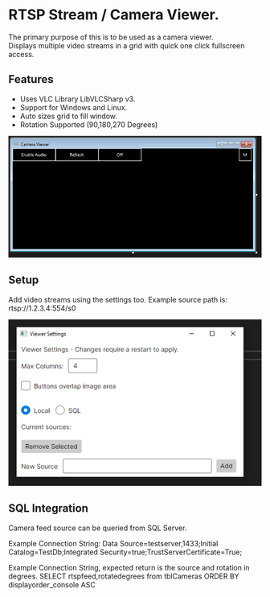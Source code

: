 # RTSP Stream / Camera Viewer.

The primary purpose of this is to be used as a camera viewer.  
Displays multiple video streams in a grid with quick one click fullscreen access.  

## Features  
- Uses VLC Library LibVLCSharp v3.  
- Support for Windows and Linux.  
- Auto sizes grid to fill window.
- Rotation Supported (90,180,270 Degrees)

![layout](Images/Layout.PNG)  


## Setup  
Add video streams using the settings too.
Example source path is: rtsp://1.2.3.4:554/s0  

![settings](Images/Settings.PNG)  

## SQL Integration  
Camera feed source can be queried from SQL Server.

Example Connection String:
Data Source=testserver,1433;Initial Catalog=TestDb;Integrated Security=true;TrustServerCertificate=True;  

Example Connection String, expected return is the source and rotation in degrees.
SELECT rtspfeed,rotatedegrees from tblCameras ORDER BY displayorder_console ASC  